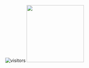 ![visitors](https://visitor-badge.glitch.me/badge?page_id=${nirmalyax})
<img height="180em" src="https://github-readme-stats.vercel.app/api?nirmalyax=Gapur&show_icons=true&hide_border=true&&count_private=true&include_all_commits=true" />
